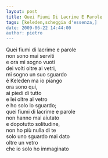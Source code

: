 ```yaml
---
layout: post
title: Quei Fiumi Di Lacrime E Parole
tags: [keleden,scheggia d'essenza,]
date: 2009-06-22 14:44:00
author: pietro
---
```

Quei fiumi di lacrime e parole<br/>non sono mai serviti<br/>e ora mi sogno vuoti<br/>dei volti oltre ai vetri,<br/>mi sogno un suo sguardo<br/>è Keleden ma io piango<br/>ora sono qui,<br/>ai piedi di tutto<br/>e lei oltre al vetro<br/>e ho solo lo sguardo;<br/>quei fiumi di lacrime e parole<br/>non hanno mai aiutato<br/>e dopotutto solitudine,<br/>non ho più nulla di te<br/>solo uno sguardo mai dato<br/>oltre un vetro<br/>che io solo ho immaginato
